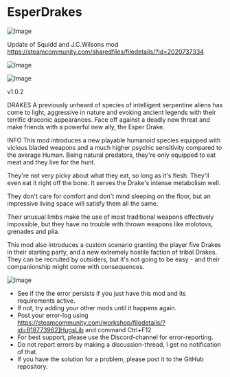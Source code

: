# EsperDrakes

![Image](https://i.imgur.com/WAEzk68.png)

Update of Squidd and J.C.Wilsons mod
https://steamcommunity.com/sharedfiles/filedetails/?id=2020737334

![Image](https://i.imgur.com/7Gzt3Rg.png)

	
![Image](https://i.imgur.com/NOW7jU1.png)

v1.0.2

DRAKES
A previously unheard of species of intelligent serpentine aliens has come to light, aggressive in nature and evoking ancient legends with their terrific draconic appearances. Face off against a deadly new threat and make friends with a powerful new ally, the Esper Drake.

INFO
This mod introduces a new playable humanoid species equipped with vicious bladed weapons and a much higher psychic sensitivity compared to the average Human. Being natural predators, they're only equipped to eat meat and they live for the hunt.

They're not very picky about what they eat, so long as it's flesh. They'll even eat it right off the bone. It serves the Drake's intense metabolism well.

They don't care for comfort and don't mind sleeping on the floor, but an impressive living space will satisfy them all the same.

Their unusual limbs make the use of most traditional weapons effectively impossible, but they have no trouble with thrown weapons like molotovs, grenades and pila.

This mod also introduces a custom scenario granting the player five Drakes in their starting party, and a new extremely hostile faction of tribal Drakes. They can be recruited by outsiders, but it's not going to be easy - and their companionship might come with consequences.

![Image](https://i.imgur.com/Rs6T6cr.png)



-  See if the the error persists if you just have this mod and its requirements active.
-  If not, try adding your other mods until it happens again.
-  Post your error-log using https://steamcommunity.com/workshop/filedetails/?id=818773962]HugsLib and command Ctrl+F12
-  For best support, please use the Discord-channel for error-reporting.
-  Do not report errors by making a discussion-thread, I get no notification of that.
-  If you have the solution for a problem, please post it to the GitHub repository.




